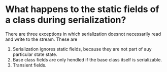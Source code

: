 # What happens to the static fields of a class during serialization?

There are three exceptions in which serialization doesnot necessarily read and write to the stream. These are

1. Serialization ignores static fields, because they are not part of auy particular state state.
2. Base class fields are only hendled if the base class itself is serializable.
3. Transient fields.

